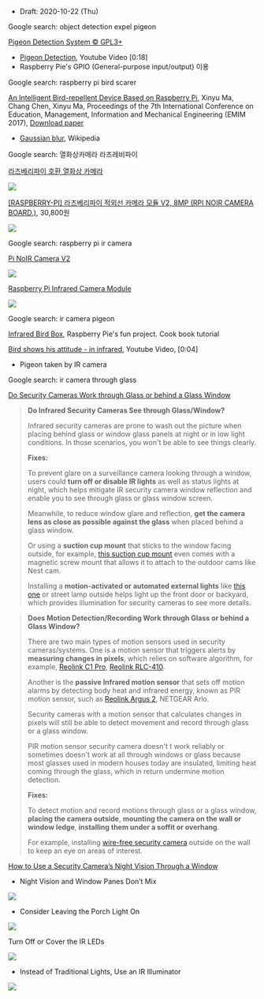 * Draft: 2020-10-22 (Thu)



Google search: object detection expel pigeon

[Pigeon Detection System © GPL3+](https://create.arduino.cc/projecthub/hseteam4aai/pigeon-detection-system-5a5ede)

* [Pigeon Detection](https://youtu.be/P48sVakl-3U), Youtube Video [0:18] 
* Raspberry Pie's GPIO (General-purpose input/output) 이용

Google search: raspberry pi bird scarer

[An Intelligent Bird-repellent Device Based on Raspberry Pi](https://www.atlantis-press.com/proceedings/emim-17/25879343), Xinyu Ma, Chang Chen, Xinyu Ma, Proceedings of the 7th International Conference on Education, Management, Information and Mechanical Engineering (EMIM 2017), [Download paper](https://www.atlantis-press.com/article/25879343.pdf)

* [Gaussian blur](https://en.wikipedia.org/wiki/Gaussian_blur#:~:text=In%20image%20processing%2C%20a%20Gaussian,image%20noise%20and%20reduce%20detail.), Wikipedia

Google search: 열화상카메라 라즈레비파이

[라즈베리파이 호환 열화상 카메라](https://m.blog.naver.com/PostView.nhn?blogId=roboholic84&logNo=220566356528&proxyReferer=https:%2F%2Fwww.google.com%2F)

<img src='https://dthumb-phinf.pstatic.net/?src=%22https%3A%2F%2Fcdn.sparkfun.com%2Fassets%2Flearn_tutorials%2F3%2F5%2F9%2F13233-011.jpg%22&type=w2'>

[[RASPBERRY-PI] 라즈베리파이 적외선 카메라 모듈 V2, 8MP (RPI NOIR CAMERA BOARD.)](http://www.compuzone.co.kr/product/product_detail.htm?ProductNo=462154&go_target=product_list), 30,800원

<img src='http://image3.compuzone.co.kr/img/product_img/2018/0430/462154/462154_600.jpg'>

Google search: raspberry pi ir camera

[Pi NoIR Camera V2](https://www.raspberrypi.org/products/pi-noir-camera-v2/)

<img src='https://www.raspberrypi.org/homepage-9df4b/static/f8c7bea09fcced71740e59a9cda08b64/ae23f/52031db0cb54448ba5752f6fc6c4017336bc1154_pi-camera-noir-front-1227x1080.jpg'>

[Raspberry Pi Infrared Camera Module](https://www.seeedstudio.com/Raspberry-Pi-Infrared-Camera-Module.html)

<img src='https://static-cdn.seeedstudio.site/media/catalog/product/cache/cf02bb715c85becf5c912960ecc666b8/h/t/httpsstatics3.seeedstudio.comseeedimg2016-12zmehwmy4uncmpdljkbqgcr6m.jpg'>

Google search: ir camera pigeon

[Infrared Bird Box](https://projects.raspberrypi.org/en/projects/infrared-bird-box), Raspberry Pie's fun project. Cook book tutorial

[Bird shows his attitude - in infrared](https://youtu.be/nubYca6ikA0), Youtube Video, [0:04]

* Pigeon taken by IR camera

Google search: ir camera through glass

[Do Security Cameras Work through Glass or behind a Glass Window](https://reolink.com/security-cameras-through-behind-window-glass/#:~:text=Infrared%20security%20cameras%20are%20prone,able%20to%20see%20things%20clearly.)

> **Do Infrared Security Cameras See through Glass/Window?**
>
> Infrared security cameras are prone to wash out the picture when placing behind glass or window glass panels at night or in low light conditions. In those scenarios, you won't be able to see things clearly.
>
> **Fixes:**
>
> To prevent glare on a surveillance camera looking through a window, users could **turn off or disable IR lights** as well as status lights at night, which helps mitigate IR security camera window reflection and enable you to see through glass or glass window screen.
>
> Meanwhile, to reduce window glare and reflection, **get the camera lens as close as possible against the glass** when placed behind a glass window.
>
> Or using a **suction cup mount** that sticks to the window facing outside, for example, [this suction cup mount](https://www.amazon.com/Versatile-Suction-Mount-Wasserstein-Outdoor/dp/B06XK6PV6J/ref=as_li_ss_tl?ie=UTF8&linkCode=ll1&tag=reolinkblog-20) even comes with a magnetic screw mount that allows it to attach to the outdoor cams like Nest cam.
>
> Installing a **motion-activated or automated external lights** like [this one](https://www.amazon.com/Innovations-40218-Motion-Activated-Security-Spotlight/dp/B001U2D6OO/ref=as_li_ss_tl?ie=UTF8&linkCode=ll1&tag=reolinkblog-20) or street lamp outside helps light up the front door or backyard, which provides illumination for security cameras to see more details.

> **Does Motion Detection/Recording Work through Glass or behind a Glass Window?**
>
> There are two main types of motion sensors used in security cameras/systems. One is a motion sensor that triggers alerts by **measuring changes in pixels**, which relies on software algorithm, for example, [Reolink C1 Pro](https://reolink.com/product/c1-pro/), [Reolink RLC-410](https://reolink.com/product/rlc-410/).
>
> Another is the **passive Infrared motion sensor** that sets off motion alarms by detecting body heat and infrared energy, known as PIR motion sensor, such as [Reolink Argus 2](https://reolink.com/product/argus-2/), NETGEAR Arlo.
>
> Security cameras with a motion sensor that calculates changes in pixels will still be able to detect movement and record through glass or a glass window.
>
> PIR motion sensor security camera doesn't t work reliably or sometimes doesn't work at all through windows or glass because most glasses used in modern houses today are insulated, limiting heat coming through the glass, which in return undermine motion detection.
>
> **Fixes:**
>
> To detect motion and record motions through glass or a glass window, **placing the camera outside**, **mounting the camera on the wall or window ledge**, **installing them under a soffit or overhang**.
>
> For example, installing [wire-free security camera](https://store.reolink.com/battery-security-cameras/) outside on the wall to keep an eye on areas of interest.

[How to Use a Security Camera’s Night Vision Through a Window](https://www.howtogeek.com/407363/how-to-make-a-security-cameras-night-vision-work-through-a-window/)

* Night Vision and Window Panes Don’t Mix

<img src='https://www.howtogeek.com/wp-content/uploads/2019/03/No-help-with-LED.png'>

* Consider Leaving the Porch Light On

<img src='https://www.howtogeek.com/wp-content/uploads/2019/03/Regular-light.png'>

Turn Off or Cover the IR LEDs

<img src='https://www.howtogeek.com/wp-content/uploads/2019/03/Wyze-with-Tape.jpg'>

* Instead of Traditional Lights, Use an IR Illuminator

<img src='https://www.howtogeek.com/wp-content/uploads/2019/03/xIR-illluminator.jpg.pagespeed.gp+jp+jw+pj+ws+js+rj+rp+rw+ri+cp+md.ic.4f88rZa_p4.jpg'>


